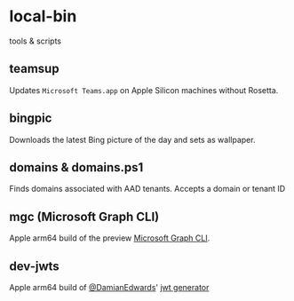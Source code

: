 # local-bin

tools & scripts

## teamsup
Updates `Microsoft Teams.app` on Apple Silicon machines without Rosetta.

## bingpic
Downloads the latest Bing picture of the day and sets as wallpaper.

## domains & domains.ps1
Finds domains associated with AAD tenants. Accepts a domain or tenant ID

## mgc (Microsoft Graph CLI)
Apple arm64 build of the preview [Microsoft Graph CLI](https://github.com/microsoftgraph/msgraph-cli).

## dev-jwts
Apple arm64 build of [@DamianEdwards](https://github.com/DamianEdwards)' [jwt generator](https://github.com/DamianEdwards/AspNetCoreDevJwts)
